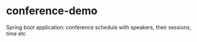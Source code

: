 # conference-demo
Spring boot application: conference schedule with speakers, their sessions, time etc
